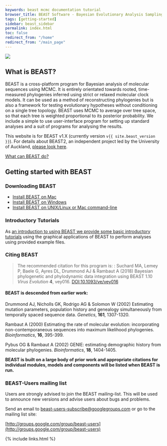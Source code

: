 ```yaml
---
keywords: beast mcmc documentation tutorial
browser_title: BEAST Software - Bayesian Evolutionary Analysis Sampling Trees
tags: [getting-started]
sidebar: beast_sidebar
permalink: index.html
toc: false
redirect_from: "/home"
redirect_from: "/main_page"
---
```

 
<div><img style="max-width: 100%" src="images/beast-banner.png" /></div>


## What is BEAST?

BEAST is a cross-platform program for Bayesian analysis of molecular sequences using MCMC. It is entirely orientated towards rooted, time-measured phylogenies inferred using strict or relaxed molecular clock models. It can be used as a method of reconstructing phylogenies but is also a framework for testing evolutionary hypotheses without conditioning on a single tree topology. BEAST uses MCMC to average over tree space, so that each tree is weighted proportional to its posterior probability. We include a simple to use user-interface program for setting up standard analyses and a suit of programs for analysing the results. 

This website is for BEAST v1.X (currently version `v{{ site.beast_version }}`). For details about BEAST2, an independent project led by the University of Auckland, [please look here](http://beast2.org).

[What can BEAST do?](about)

## Getting started with BEAST

### Downloading BEAST

* [Install BEAST on Mac](install_on_mac)
* [Install BEAST on Windows](install_on_windows)
* [Install BEAST on UNIX/Linux or Mac command-line](install_on_unix)

### Introductory Tutorials

As [an introduction to using BEAST we provide some basic introductory tutorials](/getting_started) using the graphical applications of BEAST to perform analyses using provided example files. 

### Citing BEAST

> The recommended citation for this program is:
> : Suchard MA, Lemey P, Baele G, Ayres DL, Drummond AJ & Rambaut A (2018) Bayesian phylogenetic and phylodynamic data integration using BEAST 1.10 *Virus Evolution* **4**, vey016. [DOI:10.1093/ve/vey016](https://doi.org/10.1093/ve/vey016)

#### BEAST is descended from earlier work:

Drummond AJ, Nicholls GK, Rodrigo AG & Solomon W (2002) Estimating mutation parameters, population history and genealogy simultaneously from temporally spaced sequence data. *Genetics*, **161**, 1307-1320.

Rambaut A (2000) Estimating the rate of molecular evolution: incorporating non-contemporaneous sequences into maximum likelihood phylogenies. *Bioinformatics*, **16**, 395-399.

Pybus OG & Rambaut A (2002) GENIE: estimating demographic history from molecular phylogenies. *Bioinformatics*, **18**, 1404-1405.

**BEAST is built on a large body of prior work and appropriate citations for individual modules, models and components will be listed when BEAST is run.**

### BEAST-Users mailing list

Users are strongly advised to join the BEAST mailing-list. This will be used to announce new versions and advise users about bugs and problems. 

Send an email to beast-users-subscribe@googlegroups.com or go to the mailing list site: 

[http://groups.google.com/group/beast-users](http://groups.google.com/group/beast-users)

{% include links.html %}
